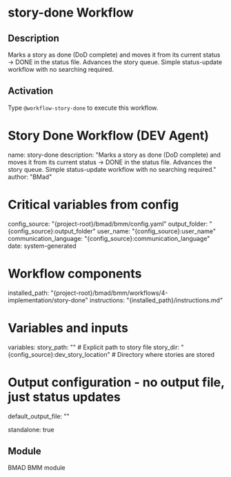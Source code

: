 # story-done Workflow

## Description
Marks a story as done (DoD complete) and moves it from its current status → DONE in the status file. Advances the story queue. Simple status-update workflow with no searching required.

## Activation
Type `@workflow-story-done` to execute this workflow.

# Story Done Workflow (DEV Agent)
name: story-done
description: "Marks a story as done (DoD complete) and moves it from its current status → DONE in the status file. Advances the story queue. Simple status-update workflow with no searching required."
author: "BMad"

# Critical variables from config
config_source: "{project-root}/bmad/bmm/config.yaml"
output_folder: "{config_source}:output_folder"
user_name: "{config_source}:user_name"
communication_language: "{config_source}:communication_language"
date: system-generated

# Workflow components
installed_path: "{project-root}/bmad/bmm/workflows/4-implementation/story-done"
instructions: "{installed_path}/instructions.md"

# Variables and inputs
variables:
  story_path: "" # Explicit path to story file
  story_dir: "{config_source}:dev_story_location" # Directory where stories are stored

# Output configuration - no output file, just status updates
default_output_file: ""

standalone: true


## Module
BMAD BMM module
